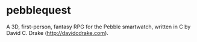 pebblequest
===========

A 3D, first-person, fantasy RPG for the Pebble smartwatch, written in C by
David C. Drake (http://davidcdrake.com).
